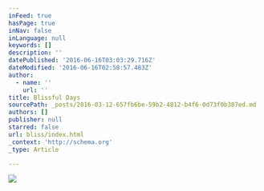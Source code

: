 ```yaml
---
inFeed: true
hasPage: true
inNav: false
inLanguage: null
keywords: []
description: ''
datePublished: '2016-06-16T03:03:29.716Z'
dateModified: '2016-06-16T02:58:57.483Z'
author:
  - name: ''
    url: ''
title: Blissful Days
sourcePath: _posts/2016-03-12-657fb6be-59b2-4812-b4f6-0d73f0b387ed.md
authors: []
publisher: null
starred: false
url: bliss/index.html
_context: 'http://schema.org'
_type: Article

---
```

![](https://the-grid-user-content.s3-us-west-2.amazonaws.com/81dcb0a1-b789-46a3-bd6a-8f707fec6bb7.jpg)